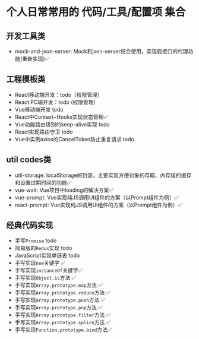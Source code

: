 # 个人日常常用的 代码/工具/配置项 集合

## 开发工具类
* mock-and-json-server: Mock和json-server结合使用，实现假接口的代理功能(重新实现)✅

## 工程模板类
* React移动端开发：todo（权限管理）
* React PC端开发：todo (权限管理)
* Vue移动端开发 todo
* React中Context+Hooks实现状态管理✅
* Vue功能路由级别的keep-alive实现 todo
* React实现路由守卫 todo
* Vue中实例axios的CancelToken防止重复请求 todo

## util codes类
* util-storage: localStorage的封装，主要实现方便对象的存取、内存级的缓存和设置过期时间的功能✅
* vue-wait: Vue项目中loading的解决方案✅
* vue-prompt: Vue实现纯JS调用UI组件的方案（以Prompt组件为例）✅
* react-prompt: Vue实现纯JS调用UI组件的方案（以Prompt组件为例）✅
## 经典代码实现
* 手写`Promise` todo
* 简易版的`Redux`实现 todo
* JavaScript实现单链表 todo
* 手写实现`new`关键字 ✅
* 手写实现`instanceOf`关键字✅
* 手写实现`Object.is`方法 ✅
* 手写实现`Array.prototype.map`方法 ✅
* 手写实现`Array.prototype.reduce`方法 ✅
* 手写实现`Array.prototype.push`方法 ✅
* 手写实现`Array.prototype.pop`方法 ✅
* 手写实现`Array.prototype.filter`方法 ✅
* 手写实现`Array.prototype.splice`方法 ✅
* 手写实现`Function.prototype.bind`方法✅